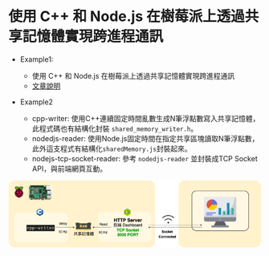 # 使用 C++ 和 Node.js 在樹莓派上透過共享記憶體實現跨進程通訊

- Example1: 
    - 使用 C++ 和 Node.js 在樹莓派上透過共享記憶體實現跨進程通訊
    - [文章說明](https://andy6804tw.github.io/2024/11/01/cpp-nodejs-shared-memory-ipc/)

- Example2
    - cpp-writer: 使用C++連續固定時間亂數生成N筆浮點數寫入共享記憶體，此程式碼也有結構化封裝 `shared_memory_writer.h`。
    - nodedjs-reader: 使用Node.js固定時間在指定共享區塊讀取N筆浮點數，此外這支程式有結構化`sharedMemory.js`封裝起來。
    - nodejs-tcp-socket-reader: 參考 `nodedjs-reader` 並封裝成TCP Socket API，與前端網頁互動。

![](./example2/flow.png)